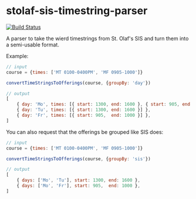 # stolaf-sis-timestring-parser

[![Build Status](https://travis-ci.org/StoDevX/sis-timestring-parser.svg?branch=master)](https://travis-ci.org/StoDevX/sis-timestring-parser)

A parser to take the wierd timestrings from St. Olaf's SIS and turn them into a semi-usable format.

Example:

```js
// input
course = {times: ['MT 0100-0400PM', 'MF 0905-1000']}

convertTimeStringsToOfferings(course, {groupBy: 'day'})

// output
[
	{ day: 'Mo', times: [{ start: 1300, end: 1600 }, { start: 905, end: 1000 }] },
	{ day: 'Tu', times: [{ start: 1300, end: 1600 }] },
	{ day: 'Fr', times: [{ start: 905,  end: 1000 }] },
]
```

You can also request that the offerings be grouped like SIS does:

```js
// input
course = {times: ['MT 0100-0400PM', 'MF 0905-1000']}

convertTimeStringsToOfferings(course, {groupBy: 'sis'})

// output
[
    { days: ['Mo', 'Tu'], start: 1300, end: 1600 },
    { days: ['Mo', 'Fr'], start: 905,  end: 1000 },
]
```
